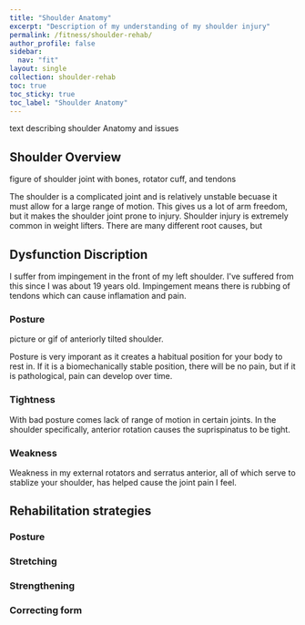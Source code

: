 ```yaml
---
title: "Shoulder Anatomy"
excerpt: "Description of my understanding of my shoulder injury"
permalink: /fitness/shoulder-rehab/
author_profile: false
sidebar:
  nav: "fit"
layout: single
collection: shoulder-rehab
toc: true
toc_sticky: true
toc_label: "Shoulder Anatomy"
---
```


text describing shoulder Anatomy and issues

## Shoulder Overview

figure of shoulder joint with bones, rotator cuff, and tendons

The shoulder is a complicated joint and is relatively unstable becuase it must allow for a large range of motion. This gives us a lot of arm freedom, but it makes the shoulder joint prone to injury. Shoulder injury is extremely common in weight lifters. There are many different root causes, but 

## Dysfunction Discription

I suffer from impingement in the front of my left shoulder. I've suffered from this since I was about 19 years old. Impingement means there is rubbing of tendons which can cause inflamation and pain.

### Posture

picture or gif of anteriorly tilted shoulder.

Posture is very imporant as it creates a habitual position for your body to rest in. If it is a biomechanically stable position, there will be no pain, but if it is pathological, pain can develop over time.

### Tightness

With bad posture comes lack of range of motion in certain joints. In the shoulder specifically, anterior rotation causes the suprispinatus to be tight.

### Weakness

Weakness in my external rotators and serratus anterior, all of which serve to stablize your shoulder, has helped cause the joint pain I feel.


## Rehabilitation strategies

### Posture

### Stretching

### Strengthening

### Correcting form
